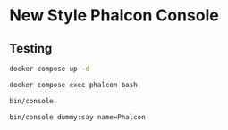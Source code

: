 # New Style Phalcon Console

## Testing

```bash
docker compose up -d
```

```bash
docker compose exec phalcon bash
```

```bash
bin/console
```

```bash
bin/console dummy:say name=Phalcon
```
